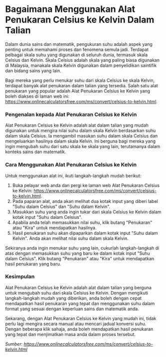 Bagaimana Menggunakan Alat Penukaran Celsius ke Kelvin Dalam Talian
===================================================================

Dalam dunia sains dan matematik, pengukuran suhu adalah aspek yang penting untuk memahami proses dan fenomena semula jadi. Terdapat pelbagai skala suhu yang digunakan di seluruh dunia, termasuk skala Celsius dan Kelvin. Skala Celsius adalah skala yang paling biasa digunakan di Malaysia, manakala skala Kelvin digunakan dalam penyelidikan saintifik dan bidang sains yang lain.

Bagi mereka yang perlu menukar suhu dari skala Celsius ke skala Kelvin, terdapat banyak alat penukaran dalam talian yang tersedia. Salah satu alat penukaran yang popular adalah Alat Penukaran Celsius ke Kelvin yang boleh diakses di laman web ini: <https://www.onlinecalculatorsfree.com/ms/convert/celsius-to-kelvin.html>.

### Pengenalan kepada Alat Penukaran Celsius ke Kelvin

Alat Penukaran Celsius ke Kelvin adalah alat dalam talian yang mudah digunakan untuk mengira nilai suhu dalam skala Kelvin berdasarkan suhu dalam skala Celsius. Ia mengambil masukan suhu dalam skala Celsius dan mengeluarkan hasilnya dalam skala Kelvin. Ini berguna bagi mereka yang ingin mengubah suhu dari satu skala ke skala yang lain, terutamanya dalam konteks sains dan matematik.

### Cara Menggunakan Alat Penukaran Celsius ke Kelvin

Untuk menggunakan alat ini, ikuti langkah-langkah mudah berikut:

1. Buka pelayar web anda dan pergi ke laman web Alat Penukaran Celsius ke Kelvin: <https://www.onlinecalculatorsfree.com/ms/convert/celsius-to-kelvin.html>.
2. Pada paparan alat, anda akan melihat dua kotak input yang diberi label "Suhu dalam Celsius" dan "Suhu dalam Kelvin".
3. Masukkan suhu yang anda ingin tukar dari skala Celsius ke Kelvin dalam kotak input "Suhu dalam Celsius".
4. Apabila anda telah memasukkan nilai suhu, klik butang "Penukaran" atau "Kira" untuk mendapatkan hasilnya.
5. Hasil penukaran suhu akan dipaparkan dalam kotak input "Suhu dalam Kelvin". Anda akan melihat nilai suhu dalam skala Kelvin.

Sekiranya anda ingin menukar suhu yang lain, cukurlah langkah-langkah di atas dengan memasukkan suhu yang baru ke dalam kotak input "Suhu dalam Celsius". Klik butang "Penukaran" atau "Kira" untuk mendapatkan hasil penukaran yang baru.

### Kesimpulan

Alat Penukaran Celsius ke Kelvin adalah alat dalam talian yang berguna untuk mengubah suhu dari skala Celsius ke Kelvin. Dengan mengikuti langkah-langkah mudah yang diberikan, anda boleh dengan cepat mendapatkan hasil penukaran yang tepat dan menggunakan suhu dalam format yang sesuai dengan keperluan sains dan matematik anda.

Sekarang, dengan Alat Penukaran Celsius ke Kelvin yang mudah ini, tidak perlu lagi mengira secara manual atau mencari jadual konversi suhu. Dengan beberapa klik sahaja, anda boleh mendapatkan hasil penukaran yang tepat dan menjimatkan masa anda dalam proses tersebut.

*Sumber: <https://www.onlinecalculatorsfree.com/ms/convert/celsius-to-kelvin.html>*